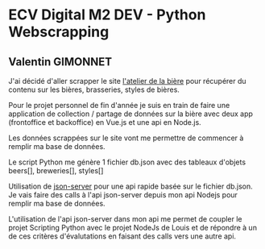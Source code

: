 # ECV Digital M2 DEV - Python Webscrapping
## Valentin GIMONNET

J'ai décidé d'aller scrapper le site [l'atelier de la bière](https://www.latelierdesbieres.fr) pour récupérer du contenu sur les bières, brasseries, styles de bières.

Pour le projet personnel de fin d'année je suis en train de faire une application de collection / partage de données sur la bière avec deux app (frontoffice et backoffice) en Vue.js et une api en Node.js.

Les données scrappées sur le site vont me permettre de commencer à remplir ma base de données.

Le script Python me génère 1 fichier db.json avec des tableaux d'objets beers[], breweries[], styles[]

Utilisation de [json-server](https://pypi.org/project/json-server.py/) pour une api rapide basée sur le fichier db.json.
Je vais faire des calls à l'api json-server depuis mon api Nodejs pour remplir ma base de données.

L'utilisation de l'api json-server dans mon api me permet de coupler le projet Scripting Python avec le projet NodeJs de Louis et de répondre à un de ces critères d'évalutations en faisant des calls vers une autre api.
